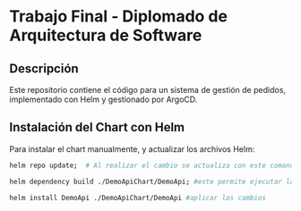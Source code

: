 # Trabajo Final - Diplomado de Arquitectura de Software

## Descripción
Este repositorio contiene el código para un sistema de gestión de pedidos, implementado con Helm y gestionado por ArgoCD.

## Instalación del Chart con Helm
Para instalar el chart manualmente, y actualizar los archivos Helm:
```bash
helm repo update;  # Al realizar el cambio se actualiza con este comando

helm dependency build ./DemoApiChart/DemoApi; #este permite ejecutar la depuracion

helm install DemoApi ./DemoApiChart/DemoApi #aplicar los cambios
